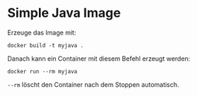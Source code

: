 # Simple Java Image

Erzeuge das Image mit:

    docker build -t myjava .

Danach kann ein Container mit diesem Befehl erzeugt werden:

    docker run --rm myjava

`--rm` löscht den Container nach dem Stoppen automatisch.
